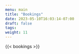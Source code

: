 ```yaml
---
menu: main
title: "Bookings"
date: 2023-05-10T16:03:14-07:00
draft: false
tags: 
weight: 11
---
```


{{< bookings >}}